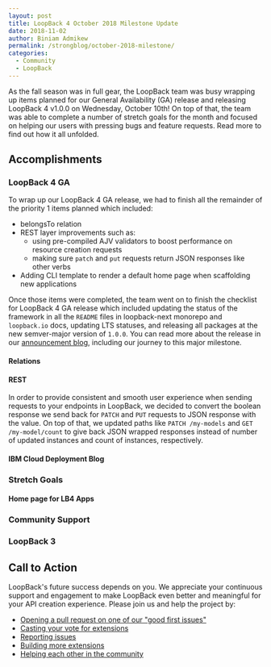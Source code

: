 ```yaml
---
layout: post
title: LoopBack 4 October 2018 Milestone Update
date: 2018-11-02
author: Biniam Admikew
permalink: /strongblog/october-2018-milestone/
categories:
  - Community
  - LoopBack
---
```


As the fall season was in full gear, the LoopBack team was busy wrapping up
items planned for our General Availability (GA) release and releasing LoopBack 4
v1.0.0 on Wednesday, October 10th! On top of that, the team was able to complete
a number of stretch goals for the month and focused on helping our users with
pressing bugs and feature requests. Read more to find out how it all unfolded.

<!--more-->

## Accomplishments

### LoopBack 4 GA

To wrap up our LoopBack 4 GA release, we had to finish all the remainder of the
priority 1 items planned which included:
- belongsTo relation
- REST layer improvements such as:
  - using pre-compiled AJV validators to boost performance on resource creation
requests
  - making sure `patch` and `put` requests return JSON responses like other
    verbs
- Adding CLI template to render a default home page when scaffolding new
  applications

Once those items were completed, the team went on to finish the checklist for
LoopBack 4 GA release which included updating the status of the framework in all the `README` files in
loopback-next monorepo and `loopback.io` docs, updating LTS statuses, and
releasing all packages at the new semver-major version of `1.0.0`. You can read
more about the release in our [announcement
blog](https://strongloop.com/strongblog/loopback-4-ga), including our journey to
this major milestone.
  

#### Relations
[comment]: <> (belongsTo, Miroslav to add in details)

#### REST

In order to provide consistent and smooth user experience when sending requests
to your endpoints in LoopBack, we decided to convert the boolean response we
send back for `PATCH` and `PUT` requests to JSON response with the
value. On top of that, we updated paths like `PATCH /my-models` and `GET
/my-model/count` to give back JSON wrapped responses instead of number of
updated instances and count of instances, respectively.

#### IBM Cloud Deployment Blog



### Stretch Goals

#### Home page for LB4 Apps

### Community Support

### LoopBack 3


## Call to Action

LoopBack's future success depends on you. We appreciate your continuous support and engagement to make LoopBack even better and meaningful for your API creation experience. Please join us and help the project by:

- [Opening a pull request on one of our "good first issues"](https://github.com/strongloop/loopback-next/labels/good%20first%20issue)
- [Casting your vote for extensions](https://github.com/strongloop/loopback-next/issues/512)
- [Reporting issues](https://github.com/strongloop/loopback-next/issues)
- [Building more extensions](https://github.com/strongloop/loopback-next/issues/647)
- [Helping each other in the community](https://groups.google.com/forum/#!forum/loopbackjs)
